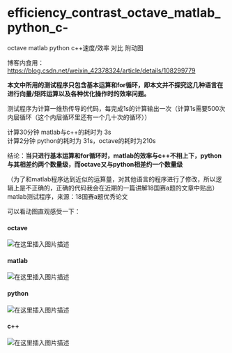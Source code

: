 # efficiency_contrast_octave_matlab_python_c-
octave matlab python c++速度/效率 对比 附动图

博客内食用：https://blog.csdn.net/weixin_42378324/article/details/108299779

**本文中所用的测试程序只包含基本运算和for循环，即本文并不探究这几种语言在进行向量/矩阵运算以及各种优化操作时的效率问题。**  

测试程序为计算一维热传导的代码，每完成1s的计算输出一次（计算1s需要500次内层循环（这个内层循环里还有一个几十次的循环））

计算30分钟 matlab与c++的耗时为 3s  
计算2分钟 python的耗时为 31s，octave的耗时为210s  

结论：**当只进行基本运算和for循环时，matlab的效率与c++不相上下，python与其相差约两个数量级，而octave又与python相差约一个数量级**  

（为了和matlab程序达到近似的运算量，对其他语言的程序进行了修改，所以逻辑上是不正确的，正确的代码我会在近期的一篇讲解18国赛a题的文章中贴出）  
matlab测试程序，来源：18国赛a题优秀论文

可以看动图直观感受一下：
#### octave
![在这里插入图片描述](https://img-blog.csdnimg.cn/20200829224613175.gif#pic_center)
#### matlab
![在这里插入图片描述](https://img-blog.csdnimg.cn/20200829224647335.gif#pic_center)
#### python
![在这里插入图片描述](https://img-blog.csdnimg.cn/20200829224908117.gif#pic_center)
#### c++
![在这里插入图片描述](https://img-blog.csdnimg.cn/20200829224949681.gif#pic_center)


